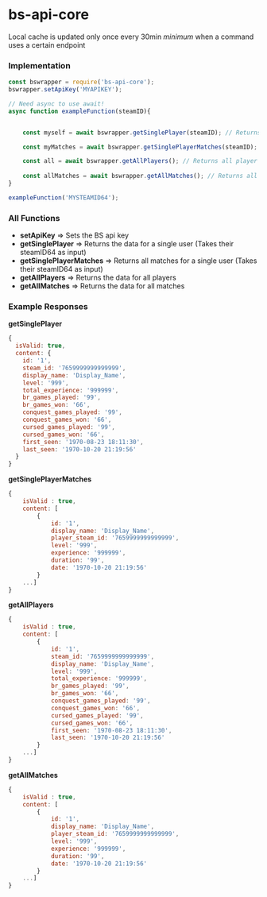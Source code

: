 # bs-api-core

Local cache is updated only once every 30min *minimum* when a command uses a certain endpoint

### Implementation

```js
const bswrapper = require('bs-api-core');
bswrapper.setApiKey('MYAPIKEY');

// Need async to use await!
async function exampleFunction(steamID){


	const myself = await bswrapper.getSinglePlayer(steamID); // Returns single user data (Currently not working due to formatting differences)

    const myMatches = await bswrapper.getSinglePlayerMatches(steamID); // Returns all matches for a single user

	const all = await bswrapper.getAllPlayers(); // Returns all player data
		
	const allMatches = await bswrapper.getAllMatches(); // Returns all match data
}

exampleFunction('MYSTEAMID64');
```

### All Functions

- **setApiKey** => Sets the BS api key
- **getSinglePlayer** => Returns the data for a single user (Takes their steamID64 as input)
- **getSinglePlayerMatches** => Returns all matches for a single user (Takes their steamID64 as input)
- **getAllPlayers** => Returns the data for all players
- **getAllMatches** => Returns the data for all matches

### Example Responses

**getSinglePlayer**

```js
{
  isValid: true,
  content: {
    id: '1',
    steam_id: '7659999999999999',
    display_name: 'Display_Name',
    level: '999',
    total_experience: '999999',
    br_games_played: '99',
    br_games_won: '66',
    conquest_games_played: '99',
    conquest_games_won: '66',
    cursed_games_played: '99',
    cursed_games_won: '66',
    first_seen: '1970-08-23 18:11:30',
    last_seen: '1970-10-20 21:19:56'
  }
}
```

**getSinglePlayerMatches**

```js
{
    isValid : true,
    content: [
        {
            id: '1',
            display_name: 'Display_Name',
            player_steam_id: '7659999999999999',
            level: '999',
            experience: '999999',
            duration: '99',
            date: '1970-10-20 21:19:56'
        }
    ...]
}
```

**getAllPlayers**

```js
{
    isValid : true,
    content: [
        {
            id: '1',
            steam_id: '7659999999999999',
            display_name: 'Display_Name',
            level: '999',
            total_experience: '999999',
            br_games_played: '99',
            br_games_won: '66',
            conquest_games_played: '99',
            conquest_games_won: '66',
            cursed_games_played: '99',
            cursed_games_won: '66',
            first_seen: '1970-08-23 18:11:30',
            last_seen: '1970-10-20 21:19:56'
        }
    ...]
}
```

**getAllMatches**

```js
{
    isValid : true,
    content: [
        {
            id: '1',
            display_name: 'Display_Name',
            player_steam_id: '7659999999999999',
            level: '999',
            experience: '999999',
            duration: '99',
            date: '1970-10-20 21:19:56'
        }
    ...]
}
```
